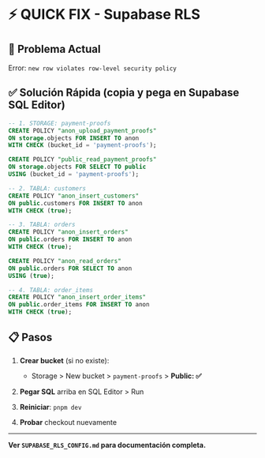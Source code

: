 # ⚡ QUICK FIX - Supabase RLS

## 🔴 Problema Actual
Error: `new row violates row-level security policy`

## ✅ Solución Rápida (copia y pega en Supabase SQL Editor)

```sql
-- 1. STORAGE: payment-proofs
CREATE POLICY "anon_upload_payment_proofs"
ON storage.objects FOR INSERT TO anon
WITH CHECK (bucket_id = 'payment-proofs');

CREATE POLICY "public_read_payment_proofs"
ON storage.objects FOR SELECT TO public
USING (bucket_id = 'payment-proofs');

-- 2. TABLA: customers
CREATE POLICY "anon_insert_customers"
ON public.customers FOR INSERT TO anon
WITH CHECK (true);

-- 3. TABLA: orders
CREATE POLICY "anon_insert_orders"
ON public.orders FOR INSERT TO anon
WITH CHECK (true);

CREATE POLICY "anon_read_orders"
ON public.orders FOR SELECT TO anon
USING (true);

-- 4. TABLA: order_items
CREATE POLICY "anon_insert_order_items"
ON public.order_items FOR INSERT TO anon
WITH CHECK (true);
```

## 📋 Pasos

1. **Crear bucket** (si no existe):
   - Storage > New bucket > `payment-proofs` > **Public: ✅**

2. **Pegar SQL** arriba en SQL Editor > Run

3. **Reiniciar**: `pnpm dev`

4. **Probar** checkout nuevamente

---

**Ver `SUPABASE_RLS_CONFIG.md` para documentación completa.**
